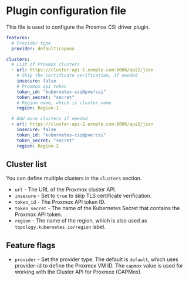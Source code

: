 # Plugin configuration file

This file is used to configure the Proxmox CSI driver plugin.

```yaml
features:
  # Provider type
  provider: default|capmox

clusters:
  # List of Proxmox clusters
  - url: https://cluster-api-1.exmple.com:8006/api2/json
    # Skip the certificate verification, if needed
    insecure: false
    # Proxmox api token
    token_id: "kubernetes-csi@pve!csi"
    token_secret: "secret"
    # Region name, which is cluster name
    region: Region-1

  # Add more clusters if needed
  - url: https://cluster-api-2.exmple.com:8006/api2/json
    insecure: false
    token_id: "kubernetes-csi@pve!csi"
    token_secret: "secret"
    region: Region-2
```

## Cluster list

You can define multiple clusters in the `clusters` section.

* `url` - The URL of the Proxmox cluster API.
* `insecure` - Set to `true` to skip TLS certificate verification.
* `token_id` - The Proxmox API token ID.
* `token_secret` - The name of the Kubernetes Secret that contains the Proxmox API token.
* `region` - The name of the region, which is also used as `topology.kubernetes.io/region` label.

## Feature flags

* `provider` - Set the provider type. The default is `default`, which uses provider-id to define the Proxmox VM ID. The `capmox` value is used for working with the Cluster API for Proxmox (CAPMox).
